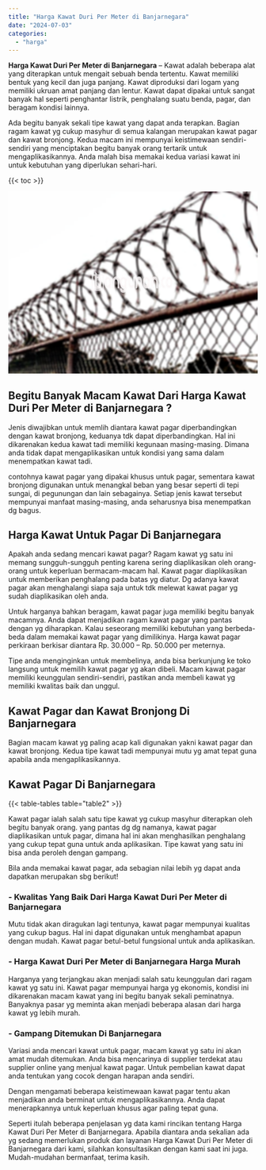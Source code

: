 ```yaml
---
title: "Harga Kawat Duri Per Meter di Banjarnegara"
date: "2024-07-03"
categories: 
  - "harga"
---
```


**Harga Kawat Duri Per Meter di Banjarnegara** – Kawat adalah beberapa alat yang diterapkan untuk mengait sebuah benda tertentu. Kawat memiliki bentuk yang kecil dan juga panjang. Kawat diproduksi dari logam yang memiliki ukruan amat panjang dan lentur. Kawat dapat dipakai untuk sangat banyak hal seperti penghantar listrik, penghalang suatu benda, pagar, dan beragam kondisi lainnya.

Ada begitu banyak sekali tipe kawat yang dapat anda terapkan. Bagian ragam kawat yg cukup masyhur di semua kalangan merupakan kawat pagar dan kawat bronjong. Kedua macam ini mempunyai keistimewaan sendiri-sendiri yang menciptakan begitu banyak orang tertarik untuk mengaplikasikannya. Anda malah bisa memakai kedua variasi kawat ini untuk kebutuhan yang diperlukan sehari-hari.

{{< toc >}}

![Harga Kawat Duri Per Meter di Banjarnegara](/images/jual-kawat-murah40.png)

## Begitu Banyak Macam Kawat Dari Harga Kawat Duri Per Meter di Banjarnegara ?

Jenis diwajibkan untuk memlih diantara kawat pagar diperbandingkan dengan kawat bronjong, keduanya tdk dapat diperbandingkan. Hal ini dikarenakan kedua kawat tadi memiliki kegunaan masing-masing. Dimana anda tidak dapat mengaplikasikan untuk kondisi yang sama dalam menempatkan kawat tadi.

contohnya kawat pagar yang dipakai khusus untuk pagar, sementara kawat bronjong digunakan untuk menangkal beban yang besar seperti di tepi sungai, di pegunungan dan lain sebagainya. Setiap jenis kawat tersebut mempunyai manfaat masing-masing, anda seharusnya bisa menempatkan dg bagus.

## Harga Kawat Untuk Pagar Di Banjarnegara

Apakah anda sedang mencari kawat pagar? Ragam kawat yg satu ini memang sungguh-sungguh penting karena sering diaplikasikan oleh orang-orang untuk keperluan bermacam-macam hal. Kawat pagar diaplikasikan untuk memberikan penghalang pada batas yg diatur. Dg adanya kawat pagar akan menghalangi siapa saja untuk tdk melewat kawat pagar yg sudah diaplikasikan oleh anda.

Untuk harganya bahkan beragam, kawat pagar juga memiliki begitu banyak macamnya. Anda dapat menjadikan ragam kawat pagar yang pantas dengan yg diharapkan. Kalau seseorang memiliki kebutuhan yang berbeda-beda dalam memakai kawat pagar yang dimilikinya. Harga kawat pagar perkiraan berkisar diantara Rp. 30.000 – Rp. 50.000 per meternya.

Tipe anda menginginkan untuk membelinya, anda bisa berkunjung ke toko langsung untuk memilih kawat pagar yg akan dibeli. Macam kawat pagar memiliki keunggulan sendiri-sendiri, pastikan anda membeli kawat yg memiliki kwalitas baik dan unggul.

## Kawat Pagar dan Kawat Bronjong Di Banjarnegara

Bagian macam kawat yg paling acap kali digunakan yakni kawat pagar dan kawat bronjong. Kedua tipe kawat tadi mempunyai mutu yg amat tepat guna apabila anda mengaplikasikannya.

## Kawat Pagar Di Banjarnegara

{{< table-tables table="table2" >}}

Kawat pagar ialah salah satu tipe kawat yg cukup masyhur diterapkan oleh begitu banyak orang. yang pantas dg dg namanya, kawat pagar diaplikasikan untuk pagar, dimana hal ini akan menghasilkan penghalang yang cukup tepat guna untuk anda aplikasikan. Tipe kawat yang satu ini bisa anda peroleh dengan gampang.

Bila anda memakai kawat pagar, ada sebagian nilai lebih yg dapat anda dapatkan merupakan sbg berikut!

### \- Kwalitas Yang Baik Dari Harga Kawat Duri Per Meter di Banjarnegara

Mutu tidak akan diragukan lagi tentunya, kawat pagar mempunyai kualitas yang cukup bagus. Hal ini dapat digunakan untuk menghambat apapun dengan mudah. Kawat pagar betul-betul fungsional untuk anda aplikasikan.

### \- Harga Kawat Duri Per Meter di Banjarnegara Harga Murah

Harganya yang terjangkau akan menjadi salah satu keunggulan dari ragam kawat yg satu ini. Kawat pagar mempunyai harga yg ekonomis, kondisi ini dikarenakan macam kawat yang ini begitu banyak sekali peminatnya. Banyaknya pasar yg meminta akan menjadi beberapa alasan dari harga kawat yg lebih murah.

### \- Gampang Ditemukan Di Banjarnegara

Variasi anda mencari kawat untuk pagar, macam kawat yg satu ini akan amat mudah ditemukan. Anda bisa mencarinya di supplier terdekat atau supplier online yang menjual kawat pagar. Untuk pembelian kawat dapat anda tentukan yang cocok dengan harapan anda sendiri.

Dengan mengamati beberapa keistimewaan kawat pagar tentu akan menjadikan anda berminat untuk mengaplikasikannya. Anda dapat menerapkannya untuk keperluan khusus agar paling tepat guna.

Seperti itulah beberapa penjelasan yg data kami rincikan tentang Harga Kawat Duri Per Meter di Banjarnegara. Apabila diantara anda sekalian ada yg sedang memerlukan produk dan layanan Harga Kawat Duri Per Meter di Banjarnegara dari kami, silahkan konsultasikan dengan kami saat ini juga. Mudah-mudahan bermanfaat, terima kasih.
